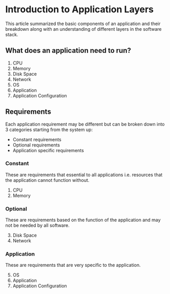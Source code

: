 # Introduction to Application Layers
This article summarized the basic components of an application and their breakdown
along with an understanding of different layers in the software stack.

## What does an application need to run?

1. CPU
2. Memory
3. Disk Space
4. Network
5. OS
6. Application
7. Application Configuration


## Requirements
Each application requirement may be different but can be broken down into 3 categories
starting from the system up:

- Constant requirements
- Optional requirements
- Application specific requirements

### Constant
These are requirements that essential to all applications i.e. resources that the
application cannot function without.

1. CPU
2. Memory

### Optional
These are requirements based on the function of the application and may not be
needed by all software.

3. Disk Space
4. Network

### Application
These are requirements that are very specific to the application.

5. OS
6. Application
7. Application Configuration
